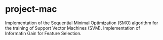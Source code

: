 # project-mac
Implementation of the Sequential Minimal Optimization (SMO) algorithm for the training of Support Vector Machines (SVM).
Implementation of Informatin Gain for Feature Selection. 

